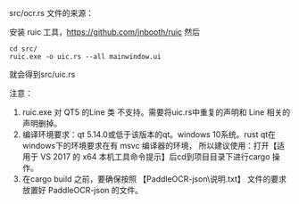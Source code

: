 
src/ocr.rs  文件的来源：

安装 ruic 工具，https://github.com/jnbooth/ruic
然后
```
cd src/
ruic.exe -o uic.rs --all mainwindow.ui
```
就会得到src/uic.rs

注意： 
1. ruic.exe 对 QT5 的Line 类 不支持。需要将uic.rs中重复的声明和 Line 相关的声明删掉。
2. 编译环境要求：qt 5.14.0或低于该版本的qt。windows 10系统。rust qt在windows下的环境要求在有 msvc 编译器的环境，
所以建议使用：打开【适用于 VS 2017 的 x64 本机工具命令提示】后cd到项目目录下进行cargo 操作。
3. 在cargo build 之前，要确保按照 【PaddleOCR-json\说明.txt】 文件的要求放置好  PaddleOCR-json 的文件。